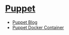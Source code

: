 # [Puppet](https://www.puppet.com/)

- [Puppet Blog](https://www.puppet.com/blog)
- [Puppet Docker Container](https://hub.docker.com/r/voxpupuli/container-puppetserver)